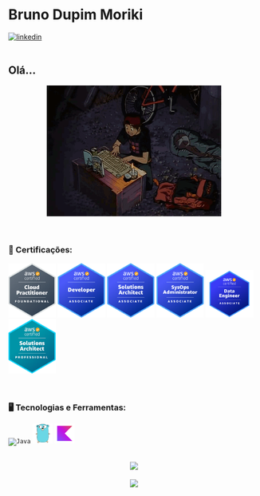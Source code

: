<div dsplay="inline-block">

 
 <h1 align="left">Bruno Dupim Moriki</h1>
  <a href="https://www.linkedin.com/in/bruno-dupim-moriki-621460121/">
    <img width="80px" src="https://i.ibb.co/RyZx12b/linkedin.png" alt="linkedin" style="vertical-align:top;">
  </a>

</div>


<br>

## Olá...


<p align="center">
  <img src="https://github.com/bdmoriki/bdmoriki/blob/main/img/golden-boy-fake-keyboard-programing-coding-paper-book.gif", width="350">
</p>

<br>

### :scroll: Certificações: 

<code><img width="95px" src="https://github.com/bdmoriki/bdmoriki/blob/main/img/AWS-Cloud-Practitioner.png"/></code>
<code><img width="95px" src="https://github.com/bdmoriki/bdmoriki/blob/main/img/AWS-Developer-Associate.png"/></code>
<code><img width="95px" src="https://github.com/bdmoriki/bdmoriki/blob/main/img/AWS-Solutions-Architect-Associate.png"></code>
<code><img width="95px" src="https://github.com/bdmoriki/bdmoriki/blob/main/img/AWS-SysOps-Administrator-Associate.png"></code>
<code><img width="95px" src="https://github.com/bdmoriki/bdmoriki/blob/main/img/AWS-Data-Engineer-Associate.png"></code>
<code><img width="95px" src="https://github.com/bdmoriki/bdmoriki/blob/main/img/AWS-Solutions-Architect-Professional.png"></code>

<br>

### 🖥️ Tecnologias e Ferramentas: 
<!--
<img width="200px" align="right" src="">
-->
<code><img width="40px" src="https://cdn.jsdelivr.net/gh/devicons/devicon/icons/java/java-original.svg" title = "Java"/></code>
<code><img width="40px" src="https://github.com/devicons/devicon/blob/v2.16.0/icons/go/go-original.svg" title = "Go"/></code>
<code><img width="40px" src="https://github.com/devicons/devicon/blob/v2.16.0/icons/kotlin/kotlin-original.svg" title = "Kotlin"/></code>


##
<p align="center">
<a href="https://github.com/bdmoriki">
        <img width="350px" align="center" src="https://github-readme-stats.vercel.app/api/top-langs/?username=bdmoriki&layout=compact&theme=onedark" /> <br>
  <br/>
        <img width="430px" align="center" src="https://github-readme-stats.vercel.app/api?username=bdmoriki&theme=onedark&show_icons=true" />
</a>
</p>

